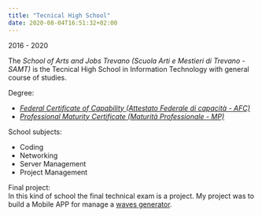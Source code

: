 ```yaml
---
title: "Tecnical High School"
date: 2020-08-04T16:51:32+02:00
---
```


2016 - 2020

The *School of Arts and Jobs Trevano (Scuola Arti e Mestieri di Trevano - SAMT)* is the Tecnical High School in Information Technology with general course of studies.

Degree: 
- [*Federal Certificate of Capability (Attestato Federale di capacit&agrave; - AFC)*](https://www.ict-berufsbildung.ch)
- [*Professional Maturity Certificate (Maturit&agrave; Professionale - MP)*](https://www.sbfi.admin.ch/sbfi/de/home/bildung/maturitaet/berufsmaturitaet.html)

School subjects:
- Coding
- Networking
- Server Management
- Project Management

Final project:  
In this kind of school the final technical exam is a project. My project was to build a Mobile APP for manage a [waves generator](../../projects/freqline).
